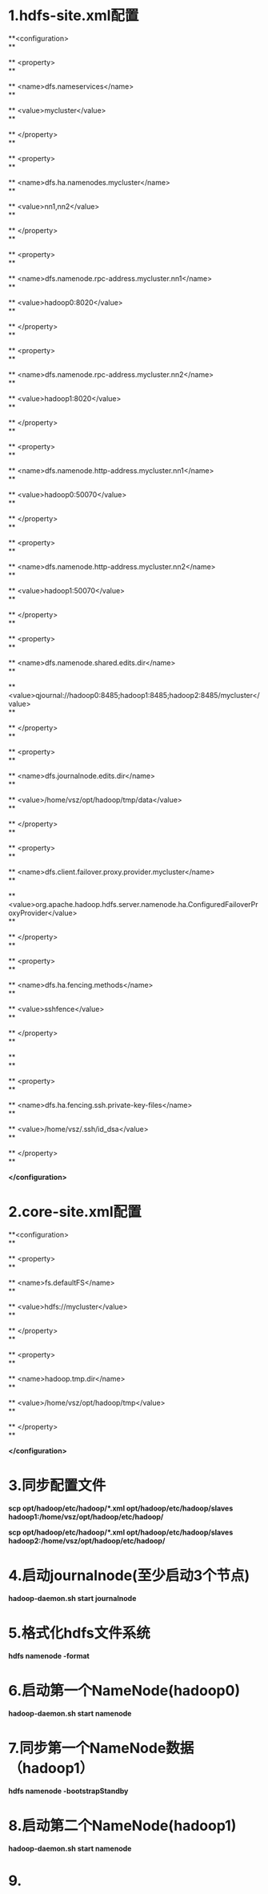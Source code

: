 # 1.hdfs-site.xml配置

**&lt;configuration&gt;                      
**

**  &lt;property&gt;                      
**

**    &lt;name&gt;dfs.nameservices&lt;/name&gt;                      
**

**    &lt;value&gt;mycluster&lt;/value&gt;                      
**

**  &lt;/property&gt;                      
**

**  &lt;property&gt;                      
**

**    &lt;name&gt;dfs.ha.namenodes.mycluster&lt;/name&gt;                      
**

**    &lt;value&gt;nn1,nn2&lt;/value&gt;                      
**

**  &lt;/property&gt;                      
**

**  &lt;property&gt;                      
**

**    &lt;name&gt;dfs.namenode.rpc-address.mycluster.nn1&lt;/name&gt;                      
**

**    &lt;value&gt;hadoop0:8020&lt;/value&gt;                      
**

**  &lt;/property&gt;                      
**

**  &lt;property&gt;                      
**

**    &lt;name&gt;dfs.namenode.rpc-address.mycluster.nn2&lt;/name&gt;                      
**

**    &lt;value&gt;hadoop1:8020&lt;/value&gt;                      
**

**  &lt;/property&gt;                      
**

**  &lt;property&gt;                      
**

**    &lt;name&gt;dfs.namenode.http-address.mycluster.nn1&lt;/name&gt;                      
**

**    &lt;value&gt;hadoop0:50070&lt;/value&gt;                      
**

**  &lt;/property&gt;                      
**

**  &lt;property&gt;                      
**

**    &lt;name&gt;dfs.namenode.http-address.mycluster.nn2&lt;/name&gt;                      
**

**    &lt;value&gt;hadoop1:50070&lt;/value&gt;                      
**

**  &lt;/property&gt;                      
**

**  &lt;property&gt;                      
**

**    &lt;name&gt;dfs.namenode.shared.edits.dir&lt;/name&gt;                      
**

**    &lt;value&gt;qjournal://hadoop0:8485;hadoop1:8485;hadoop2:8485/mycluster&lt;/value&gt;                      
**

**  &lt;/property&gt;                      
**

**  &lt;property&gt;                      
**

**    &lt;name&gt;dfs.journalnode.edits.dir&lt;/name&gt;                      
**

**    &lt;value&gt;/home/vsz/opt/hadoop/tmp/data&lt;/value&gt;                      
**

**  &lt;/property&gt;                      
**

**  &lt;property&gt;                      
**

**    &lt;name&gt;dfs.client.failover.proxy.provider.mycluster&lt;/name&gt;                      
**

**    &lt;value&gt;org.apache.hadoop.hdfs.server.namenode.ha.ConfiguredFailoverProxyProvider&lt;/value&gt;                      
**

**  &lt;/property&gt;                      
**

**  &lt;property&gt;                      
**

**    &lt;name&gt;dfs.ha.fencing.methods&lt;/name&gt;                      
**

**    &lt;value&gt;sshfence&lt;/value&gt;                      
**

**  &lt;/property&gt;                      
**

**                      
**

**  &lt;property&gt;                      
**

**    &lt;name&gt;dfs.ha.fencing.ssh.private-key-files&lt;/name&gt;                      
**

**    &lt;value&gt;/home/vsz/.ssh/id\_dsa&lt;/value&gt;                      
**

**  &lt;/property&gt;                      
**

**&lt;/configuration&gt;**

# 2.core-site.xml配置

**&lt;configuration&gt;                  
**

**  &lt;property&gt;                  
**

**    &lt;name&gt;fs.defaultFS&lt;/name&gt;                  
**

**    &lt;value&gt;hdfs://mycluster&lt;/value&gt;                  
**

**  &lt;/property&gt;                  
**

**  &lt;property&gt;                  
**

**    &lt;name&gt;hadoop.tmp.dir&lt;/name&gt;                  
**

**    &lt;value&gt;/home/vsz/opt/hadoop/tmp&lt;/value&gt;                  
**

**  &lt;/property&gt;                  
**

**&lt;/configuration&gt;**

# 3.同步配置文件

**scp opt/hadoop/etc/hadoop/\*.xml opt/hadoop/etc/hadoop/slaves hadoop1:/home/vsz/opt/hadoop/etc/hadoop/**

**scp opt/hadoop/etc/hadoop/\*.xml opt/hadoop/etc/hadoop/slaves hadoop2:/home/vsz/opt/hadoop/etc/hadoop/**

# 4.启动journalnode\(至少启动3个节点\)

**hadoop-daemon.sh start journalnode**

# 5.格式化hdfs文件系统

**hdfs namenode -format**

# 6.启动第一个NameNode\(hadoop0\)

**hadoop-daemon.sh start namenode**

# 7.同步第一个NameNode数据（hadoop1）

**hdfs namenode -bootstrapStandby**

# 8.启动第二个NameNode\(hadoop1\)

**hadoop-daemon.sh start namenode**

# 9.



